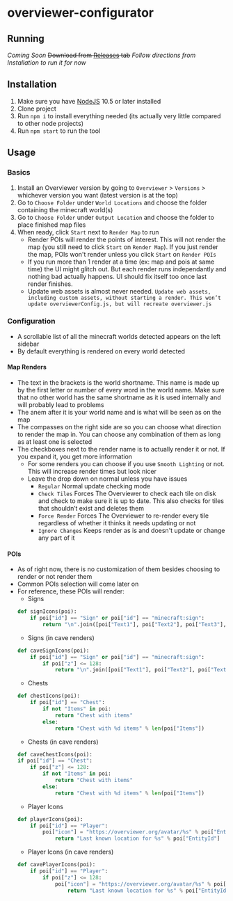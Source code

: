 # overviewer-configurator

## Running
*Coming Soon* ~~Download from [Releases](https://github.com/demosjarco/overviewer-configurator/releases) tab~~
*Follow directions from Installation to run it for now*

## Installation
1. Make sure you have [NodeJS](https://nodejs.org/en/download/) 10.5 or later installed
2. Clone project
3. Run `npm i` to install everything needed (its actually very little compared to other node projects)
4. Run `npm start` to run the tool

## Usage

### Basics
1. Install an Overviewer version by going to `Overviewer` > `Versions` > whichever version you want (latest version is at the top)
2. Go to `Choose Folder` under `World Locations` and choose the folder containing the minecraft world(s)
3. Go to `Choose Folder` under `Output Location` and choose the folder to place finished map files
4. When ready, click `Start` next to `Render Map` to run
    * Render POIs will render the points of interest. This will not render the map (you still need to click `Start` on `Render Map`). If you just render the map, POIs won't render unless you click `Start` on `Render POIs`
    * If you run more than 1 render at a time (ex: map and pois at same time) the UI might glitch out. But each render runs independantly and nothing bad actually happens. UI should fix itself too once last render finishes.
    * Update web assets is almost never needed. `Update web assets, including custom assets, without starting a render. This won’t update overviewerConfig.js, but will recreate overviewer.js`

### Configuration
* A scrollable list of all the minecraft worlds detected appears on the left sidebar
* By default everything is rendered on every world detected

#### Map Renders
* The text in the brackets is the world shortname. This name is made up by the first letter or number of every word in the world name. Make sure that no other world has the same shortname as it is used internally and will probably lead to problems
* The anem after it is your world name and is what will be seen as on the map
* The compasses on the right side are so you can choose what direction to render the map in. You can choose any combination of them as long as at least one is selected
* The checkboxes next to the render name is to actually render it or not. If you expand it, you get more information
  * For some renders you can choose if you use `Smooth Lighting` or not. This will increase render times but look nicer
  * Leave the drop down on normal unless you have issues
    * `Regular` Normal update checking mode
    * `Check Tiles` Forces The Overviewer to check each tile on disk and check to make sure it is up to date. This also checks for tiles that shouldn’t exist and deletes them
    * `Force Render` Forces The Overviewer to re-render every tile regardless of whether it thinks it needs updating or not
    * `Ignore Changes` Keeps render as is and doesn't update or change any part of it

#### POIs
* As of right now, there is no customization of them besides choosing to render or not render them
* Common POIs selection will come later on
* For reference, these POIs will render:
    * Signs
    ```python
    def signIcons(poi):
        if poi["id"] == "Sign" or poi["id"] == "minecraft:sign":
            return "\n".join([poi["Text1"], poi["Text2"], poi["Text3"], poi["Text4"]])
    ```
    * Signs (in cave renders)
    ```python
    def caveSignIcons(poi):
        if poi["id"] == "Sign" or poi["id"] == "minecraft:sign":
            if poi["z"] <= 128:
                return "\n".join([poi["Text1"], poi["Text2"], poi["Text3"], poi["Text4"]])
    ```
    * Chests
    ```python
    def chestIcons(poi):
        if poi["id"] == "Chest":
            if not "Items" in poi:
                return "Chest with items"
            else:
                return "Chest with %d items" % len(poi["Items"])
    ```
    * Chests (in cave renders)
    ```python
    def caveChestIcons(poi):
    if poi["id"] == "Chest":
        if poi["z"] <= 128:
            if not "Items" in poi:
                return "Chest with items"
            else:
                return "Chest with %d items" % len(poi["Items"])
    ```
    * Player Icons
    ```python
    def playerIcons(poi):
        if poi["id"] == "Player":
            poi["icon"] = "https://overviewer.org/avatar/%s" % poi["EntityId"]
                return "Last known location for %s" % poi["EntityId"]
    ```
    * Player Icons (in cave renders)
    ```python
    def cavePlayerIcons(poi):
        if poi["id"] == "Player":
            if poi["z"] <= 128:
                poi["icon"] = "https://overviewer.org/avatar/%s" % poi["EntityId"]
                    return "Last known location for %s" % poi["EntityId"]
